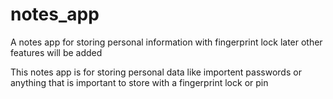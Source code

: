 # notes_app
A notes app for storing personal information with fingerprint lock later other features will be added

This notes app is for storing personal data like importent passwords or anything that is important to store with a fingerprint lock or pin
